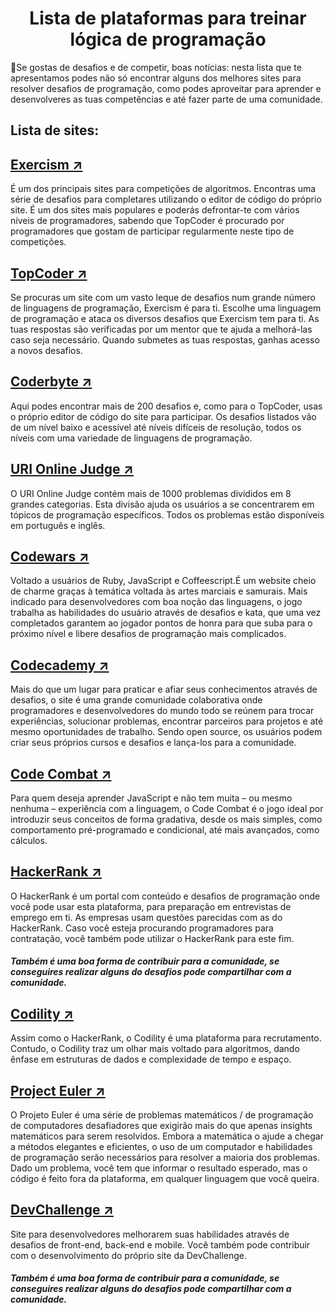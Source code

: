 <h1 align="center">Lista de plataformas para treinar lógica de programação</h1>

<p> 🚀Se gostas de desafios e de competir, boas notícias: nesta lista que te apresentamos podes não só encontrar alguns dos melhores sites para resolver desafios de programação, como podes aproveitar para aprender e desenvolveres as tuas competências e até fazer parte de uma comunidade.</p>

## Lista de sites:

## <a href="https://exercism.io/">Exercism ↗</a>
   <p>É um dos principais sites para competições de algoritmos. Encontras uma série de desafios para completares utilizando o editor de código do próprio site. É um dos sites mais populares e poderás defrontar-te com vários níveis de programadores, sabendo que TopCoder é procurado por programadores que gostam de participar regularmente neste tipo de competições.</p>

## <a href="https://www.topcoder.com/">TopCoder ↗</a>
   <p>Se procuras um site com um vasto leque de desafios num grande número de linguagens de programação, Exercism é para ti. Escolhe uma linguagem de programação e ataca os diversos desafios que Exercism tem para ti. As tuas respostas são verificadas por um mentor que te ajuda a melhorá-las caso seja necessário. Quando submetes as tuas respostas, ganhas acesso a novos desafios.</p>

## <a href="https://coderbyte.com/">Coderbyte ↗</a>
   <p>Aqui podes encontrar mais de 200 desafios e, como para o TopCoder, usas o próprio editor de código do site para participar. Os desafios listados vão de um nível baixo e acessível até níveis difíceis de resolução, todos os níveis com uma variedade de linguagens de programação.

## <a href="https://www.urionlinejudge.com.br/">URI Online Judge ↗</a>
   <p>O URI Online Judge contém mais de 1000 problemas divididos em 8 grandes categorias. Esta divisão ajuda os usuários a se concentrarem em tópicos de programação específicos. Todos os problemas estão disponíveis em português e inglês.</p>

## <a href="https://www.codewars.com/">Codewars ↗</a>
<p>Voltado a usuários de Ruby, JavaScript e Coffeescript.É um website cheio de charme graças à temática voltada às artes marciais e samurais. Mais indicado para desenvolvedores com boa noção das linguagens, o jogo trabalha as habilidades do usuário através de desafios e kata, que uma vez completados garantem ao jogador pontos de honra para que suba para o próximo nível e libere desafios de programação mais complicados.</p>

## <a href="https://www.codecademy.com/">Codecademy ↗</a>
<p>Mais do que um lugar para praticar e afiar seus conhecimentos através de desafios, o site é uma grande comunidade colaborativa onde programadores e desenvolvedores do mundo todo se reúnem para trocar experiências, solucionar problemas, encontrar parceiros para projetos e até mesmo oportunidades de trabalho. Sendo open source, os usuários podem criar seus próprios cursos e desafios e lança-los para a comunidade.</p>

## <a href="https://codecombat.com/play">Code Combat ↗</a>
<p>Para quem deseja aprender JavaScript e não tem muita – ou mesmo nenhuma – experiência com a linguagem, o Code Combat é o jogo ideal por introduzir seus conceitos de forma gradativa, desde os mais simples, como comportamento pré-programado e condicional, até mais avançados, como cálculos.</p>

## <a href="https://www.hackerrank.com/create-account/?h_r=home&h_l=header">HackerRank ↗</a>
<p>O HackerRank é um portal com conteúdo e desafios de programação onde você pode usar esta plataforma, para preparação em entrevistas de emprego em ti. As empresas usam questões parecidas com as do HackerRank. Caso você esteja procurando programadores para contratação, você também pode utilizar o HackerRank para este fim.</p>
<h5>Também é uma boa forma de contribuir para a comunidade, se conseguires realizar alguns do desafios pode compartilhar com a comunidade.</h5>

## <a href="https://www.codility.com/">Codility ↗</a>
<p>Assim como o HackerRank, o Codility é uma plataforma para recrutamento. Contudo, o Codility traz um olhar mais voltado para algoritmos, dando ênfase em estruturas de dados e complexidade de tempo e espaço.<p>

## <a href="https://projecteuler.net/">Project Euler ↗</a>
<p>O Projeto Euler é uma série de problemas matemáticos / de programação de computadores desafiadores que exigirão mais do que apenas insights matemáticos para serem resolvidos. Embora a matemática o ajude a chegar a métodos elegantes e eficientes, o uso de um computador e habilidades de programação serão necessários para resolver a maioria dos problemas.
Dado um problema, você tem que informar o resultado esperado, mas o código é feito fora da plataforma, em qualquer linguagem que você queira.
</p>

## <a href="https://www.devchallenge.com.br/">DevChallenge ↗</a>
<p>Site para desenvolvedores melhorarem suas habilidades através de desafios de front-end, back-end e mobile. Você também pode contribuir com o desenvolvimento do próprio site da DevChallenge.
</p>

<h5>Também é uma boa forma de contribuir para a comunidade, se conseguires realizar alguns do desafios pode compartilhar com a comunidade.</h5>
